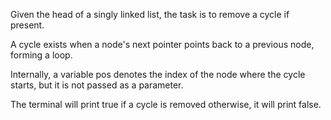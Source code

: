 Given the head of a singly linked list, the task is to remove a cycle if present. 

A cycle exists when a node's next pointer points back to a previous node, forming a loop. 

Internally, a variable pos denotes the index of the node where the cycle starts, but it is not passed as a parameter. 

The terminal will print true if a cycle is removed otherwise, it will print false.

